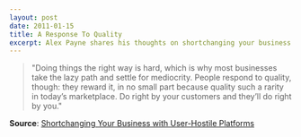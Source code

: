 ```yaml
---
layout: post
date: 2011-01-15
title: A Response To Quality
excerpt: Alex Payne shares his thoughts on shortchanging your business with user-hostile platforms.
---
```


>"Doing things the right way is hard, which is why most businesses take the lazy path and settle for mediocrity. People respond to quality, though: they reward it, in no small part because quality such a rarity in today’s marketplace. Do right by your customers and they’ll do right by you."

**Source**: <a href="http://al3x.net/2011/01/15/user-hostile-platforms.html" rel="external" target="_blank">Shortchanging Your Business with User-Hostile Platforms</a>
